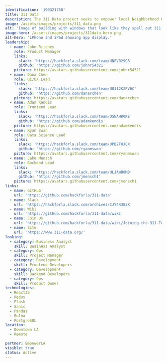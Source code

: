 ```yaml
---
identification: '190321758'
title: 311 Data
description: The 311 Data project seeks to empower local Neighborhood Councils to improve the ideation and analysis of their initiatives using the wealth of publicly available 311 data.
image: /assets/images/projects/311_data.png
alt: 'Image of building with windows that look like they spell out 311.'
image-hero: /assets/images/projects/311data-hero.png
alt-hero: 'iPhone and iPad showing app display.'
leadership:
  - name: John Ritchey
    role: Product Manager
    links:
      slack: 'https://hackforla.slack.com/team/UNFV029Q8'
      github: 'https://github.com/johnr54321'
    picture: https://avatars.githubusercontent.com/johnr54321
  - name: Dana Chen
    role: UI/UX Lead
    links:
      slack: 'https://hackforla.slack.com/team/U0112KZPV6C'
      github: 'https://github.com/danarchen'
    picture: https://avatars.githubusercontent.com/danarchen
  - name: Adam Kendis
    role: Frontend Lead
    links:
      slack: 'https://hackforla.slack.com/team/USNAHR0KE'
      github: 'https://github.com/adamkendis'
    picture: https://avatars.githubusercontent.com/adamkendis
  - name: Ryan Swan
    role: Data Science Lead
    links:
      slack: 'https://hackforla.slack.com/team/UPB2FHJCX'
      github: 'https://github.com/ryanmswan'
    picture: https://avatars.githubusercontent.com/ryanmswan
  - name: Jake Mensch
    role: Backend Lead
    links:
      slack: 'https://hackforla.slack.com/team/ULJAWB8M8'
      github: 'https://github.com/jmensch1'
    picture: https://avatars.githubusercontent.com/jmensch1
links:
  - name: GitHub
    url: 'https://github.com/hackforla/311-data'
  - name: Slack
    url: 'https://hackforla.slack.com/archives/CJY4R382X'
  - name: Wiki
    url: 'https://github.com/hackforla/311-data/wiki'
  - name: Join Us
    url: 'https://github.com/hackforla/311-data/wiki/Joining-the-311-Team'
  - name: Site
    url: 'https://www.311-data.org/'
looking:
  - category: Business Analyst
    skill: Business Analyst
  - category: Ops
    skill: Project Manager
  - category: Development
    skill: Frontend Developers
  - category: Development
    skill: Backend Developers
  - category: Ops
    skill: Product Owner
technologies:
  - ReactJS
  - Redux
  - Flask
  - Sanic
  - Pandas
  - Bulma
  - PostgreSQL
location: 
  - Downtown LA
  - Remote

partner: EmpowerLA
visible: true
status: Active
---
```

